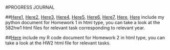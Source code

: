 #PROGRESS JOURNAL

##[Here1](files/582hw1task1-2020-2021.html), [Here2](files/582hw1task1-2019-2020.html), [Here3](files/582hw1task1-2018-2019.html), [Here4](files/582hw1-task2-2020-2021.html), [Here5](files/582hw1-task2-2019-2020.html), [Here6](files/582hw1-task2-2018-2019.html), [Here7](files/582hw1-task3-2020-2021.html), [Here](files/582hw1-task3-2019-2020.html), [Here](files/582hw1-task3-2018-2019.html) include my python document for Homework 1 in html type, you can take a look at the 582hw1 html files for relevant task corresponding to relevant year.

##[Here](files/HW2_rmd.html) include my R code document for Homework 2 in html type, you can take a look at the HW2 html file for relevant tasks.

